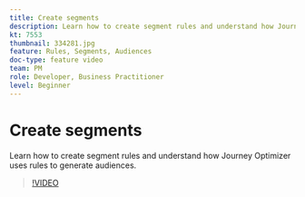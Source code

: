 ```yaml
---
title: Create segments
description: Learn how to create segment rules and understand how Journey Optimizer uses rules to generate audiences.
kt: 7553
thumbnail: 334281.jpg
feature: Rules, Segments, Audiences
doc-type: feature video
team: PM
role: Developer, Business Practitioner
level: Beginner
---
```


# Create segments

Learn how to create segment rules and understand how Journey Optimizer uses rules to generate audiences.

>[!VIDEO](https://video.tv.adobe.com/v/334281?quality=12)
